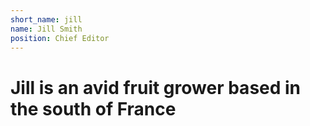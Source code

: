 ```yaml
---
short_name: jill
name: Jill Smith
position: Chief Editor
---
```


# Jill is an avid fruit grower based in the south of France
